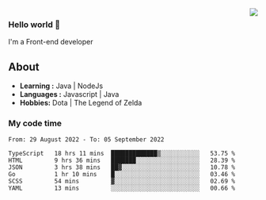 <img align='right' src="https://github-readme-stats.vercel.app/api?username=jumodada&show_icons=true&theme=vue">

### Hello world 👋

I'm a Front-end developer 
    
## About
-  **Learning :** Java | NodeJs
-  **Languages :** Javascript | Java
-  **Hobbies:** Dota | The Legend of Zelda

### My code time

<!--START_SECTION:waka-->

```text
From: 29 August 2022 - To: 05 September 2022

TypeScript   18 hrs 11 mins  █████████████▒░░░░░░░░░░░   53.75 %
HTML         9 hrs 36 mins   ███████░░░░░░░░░░░░░░░░░░   28.39 %
JSON         3 hrs 38 mins   ██▓░░░░░░░░░░░░░░░░░░░░░░   10.78 %
Go           1 hr 10 mins    █░░░░░░░░░░░░░░░░░░░░░░░░   03.46 %
SCSS         54 mins         ▓░░░░░░░░░░░░░░░░░░░░░░░░   02.69 %
YAML         13 mins         ░░░░░░░░░░░░░░░░░░░░░░░░░   00.66 %
```

<!--END_SECTION:waka-->
